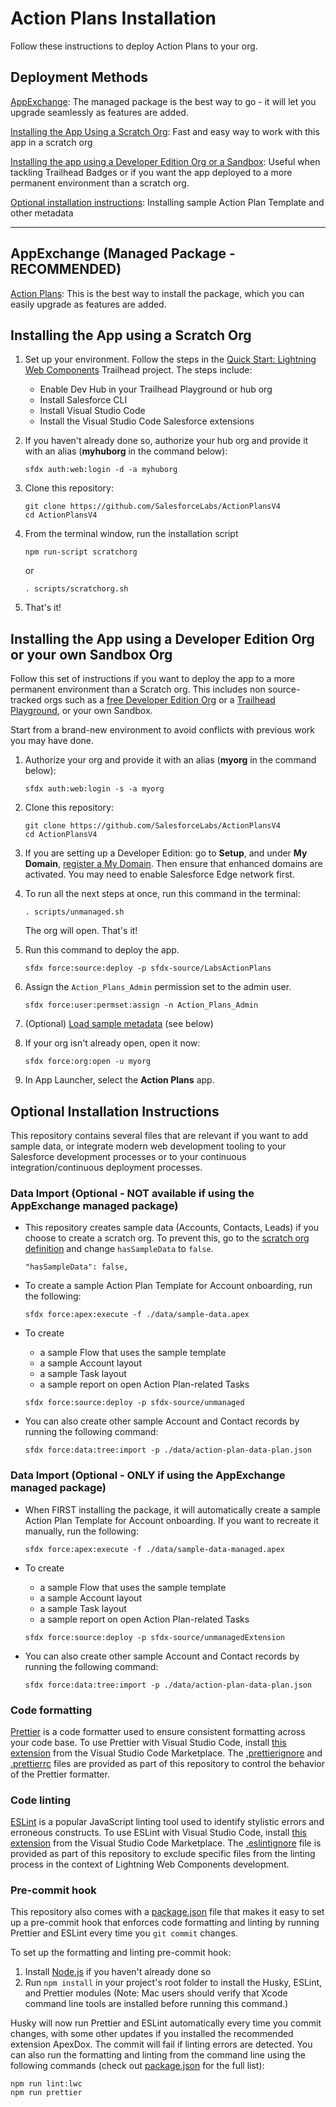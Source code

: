 # Action Plans Installation

Follow these instructions to deploy Action Plans to your org.

## Deployment Methods

[AppExchange](#appexchange-managed-package---recommended): The managed package is the best way to go - it will let you upgrade seamlessly as features are added.

[Installing the App Using a Scratch Org](#installing-the-app-using-a-scratch-org): Fast and easy way to work with this app in a scratch org

[Installing the app using a Developer Edition Org or a Sandbox](#installing-the-app-using-a-developer-edition-org-or-your-own-sandbox-org): Useful when tackling Trailhead Badges or if you want the app deployed to a more permanent environment than a scratch org.

[Optional installation instructions](#optional-installation-instructions): Installing sample Action Plan Template and other metadata
<hr/>

## AppExchange (Managed Package - RECOMMENDED)

[Action Plans](https://appexchange.salesforce.com/appxListingDetail?listingId=a0N4V00000Gg6NVUAZ): This is the best way to install the package, which you can easily upgrade as features are added.

## Installing the App using a Scratch Org

1. Set up your environment. Follow the steps in the [Quick Start: Lightning Web Components](https://trailhead.salesforce.com/content/learn/projects/quick-start-lightning-web-components/) Trailhead project. The steps include:

    - Enable Dev Hub in your Trailhead Playground or hub org
    - Install Salesforce CLI
    - Install Visual Studio Code
    - Install the Visual Studio Code Salesforce extensions

1. If you haven't already done so, authorize your hub org and provide it with an alias (**myhuborg** in the command below):

    ```
    sfdx auth:web:login -d -a myhuborg
    ```

1. Clone this repository:

    ```
    git clone https://github.com/SalesforceLabs/ActionPlansV4
    cd ActionPlansV4
    ```

1. From the terminal window, run the installation script
	```
	npm run-script scratchorg
	```
    or
    ```
    . scripts/scratchorg.sh
    ```

1. That's it! 

## Installing the App using a Developer Edition Org or your own Sandbox Org

Follow this set of instructions if you want to deploy the app to a more permanent environment than a Scratch org.
This includes non source-tracked orgs such as a [free Developer Edition Org](https://developer.salesforce.com/signup) or a [Trailhead Playground](https://trailhead.salesforce.com/), or your own Sandbox.

Start from a brand-new environment to avoid conflicts with previous work you may have done.

1. Authorize your org and provide it with an alias (**myorg** in the command below):

    ```
    sfdx auth:web:login -s -a myorg
    ```

1. Clone this repository:

    ```
    git clone https://github.com/SalesforceLabs/ActionPlansV4
    cd ActionPlansV4
    ```

1. If you are setting up a Developer Edition: go to **Setup**, and under **My Domain**, [register a My Domain](https://help.salesforce.com/articleView?id=domain_name_setup.htm&type=5). Then ensure that enhanced domains are activated. You may need to enable Salesforce Edge network first.

1. To run all the next steps at once, run this command in the terminal:
    ```
    . scripts/unmanaged.sh
    ```
    The org will open. That's it!

1. Run this command to deploy the app.

    ```
    sfdx force:source:deploy -p sfdx-source/LabsActionPlans
    ```

1. Assign the `Action_Plans_Admin` permission set to the admin user.

    ```
    sfdx force:user:permset:assign -n Action_Plans_Admin
    ```

1. (Optional) [Load sample metadata](#optional-installation-instructions) (see below)

1. If your org isn't already open, open it now:

    ```
    sfdx force:org:open -u myorg
    ```

1. In App Launcher, select the **Action Plans** app.

## Optional Installation Instructions

This repository contains several files that are relevant if you want to add sample data, or integrate modern web development tooling to your Salesforce development processes or to your continuous integration/continuous deployment processes.

### Data Import (Optional - NOT available if using the AppExchange managed package)

- This repository creates sample data (Accounts, Contacts, Leads) if you choose to create a scratch org. To prevent this, go to the [scratch org definition](./config/project-scratch-def.json) and change `hasSampleData` to `false`.
    ```
	"hasSampleData": false,
	```

- To create a sample Action Plan Template for Account onboarding, run the following:
	```
	sfdx force:apex:execute -f ./data/sample-data.apex
	```
- To create 
    - a sample Flow that uses the sample template
    - a sample Account layout
    - a sample Task layout
    - a sample report on open Action Plan-related Tasks
	```
	sfdx force:source:deploy -p sfdx-source/unmanaged
	```

- You can also create other sample Account and Contact records by running the following command:

    ```
    sfdx force:data:tree:import -p ./data/action-plan-data-plan.json
    ```

### Data Import (Optional - ONLY if using the AppExchange managed package)

- When FIRST installing the package, it will automatically create a sample Action Plan Template for Account onboarding. If you want to recreate it manually, run the following:
	```
	sfdx force:apex:execute -f ./data/sample-data-managed.apex
	```
- To create 
    - a sample Flow that uses the sample template
    - a sample Account layout
    - a sample Task layout
    - a sample report on open Action Plan-related Tasks
	```
	sfdx force:source:deploy -p sfdx-source/unmanagedExtension
	```

- You can also create other sample Account and Contact records by running the following command:
    ```
    sfdx force:data:tree:import -p ./data/action-plan-data-plan.json 
    ```

### Code formatting

[Prettier](https://prettier.io/) is a code formatter used to ensure consistent formatting across your code base. To use Prettier with Visual Studio Code, install [this extension](https://marketplace.visualstudio.com/items?itemName=esbenp.prettier-vscode) from the Visual Studio Code Marketplace. The [.prettierignore](/.prettierignore) and [.prettierrc](/.prettierrc) files are provided as part of this repository to control the behavior of the Prettier formatter.

### Code linting

[ESLint](https://eslint.org/) is a popular JavaScript linting tool used to identify stylistic errors and erroneous constructs. To use ESLint with Visual Studio Code, install [this extension](https://marketplace.visualstudio.com/items?itemName=salesforce.salesforcedx-vscode) from the Visual Studio Code Marketplace. The [.eslintignore](/.eslintignore) file is provided as part of this repository to exclude specific files from the linting process in the context of Lightning Web Components development.

### Pre-commit hook

This repository also comes with a [package.json](./package.json) file that makes it easy to set up a pre-commit hook that enforces code formatting and linting by running Prettier and ESLint every time you `git commit` changes.

To set up the formatting and linting pre-commit hook:

1. Install [Node.js](https://nodejs.org) if you haven't already done so
1. Run `npm install` in your project's root folder to install the Husky, ESLint, and Prettier modules (Note: Mac users should verify that Xcode command line tools are installed before running this command.)

Husky will now run Prettier and ESLint automatically every time you commit changes, with some other updates if you installed the recommended extension ApexDox. The commit will fail if linting errors are detected. You can also run the formatting and linting from the command line using the following commands (check out [package.json](./package.json) for the full list):

```
npm run lint:lwc
npm run prettier
```
